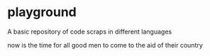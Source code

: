 playground
==========

A basic repository of code scraps in different languages

now is the time for all good men to come to the aid of their country